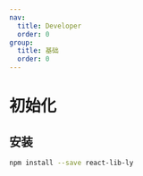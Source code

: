 ```yaml
---
nav:
  title: Developer
  order: 0
group:
  title: 基础
  order: 0
---
```



# 初始化

## 安装

```bash
npm install --save react-lib-ly
```
